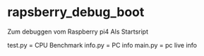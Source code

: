 # rapsberry_debug_boot
Zum debuggen vom Raspberry pi4 
Als Startsript



test.py = CPU Benchmark
info.py = PC info
main.py = pc live info
